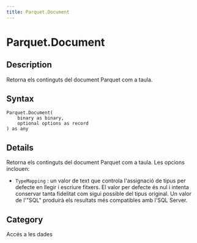 ```yaml
---
title: Parquet.Document
---
```


# Parquet.Document


## Description

Retorna els continguts del document Parquet com a taula.


## Syntax

```powerquery
Parquet.Document(
    binary as binary,
    optional options as record
) as any
```


## Details

Retorna els continguts del document Parquet com a taula. Les opcions inclouen:
    <ul>
    <li> <code>TypeMapping</code> : un valor de text que controla l'assignació de tipus per defecte en llegir i escriure fitxers. El valor per defecte és nul i intenta conservar tanta fidelitat com sigui possible del tipus original. Un valor de l'"SQL" produirà els resultats més compatibles amb l'SQL Server.</li>
    </ul>



## Category
Accés a les dades
